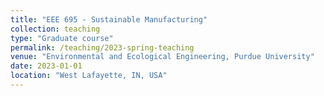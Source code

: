 ```yaml
---
title: "EEE 695 - Sustainable Manufacturing"
collection: teaching
type: "Graduate course"
permalink: /teaching/2023-spring-teaching
venue: "Environmental and Ecological Engineering, Purdue University"
date: 2023-01-01
location: "West Lafayette, IN, USA"
---
```


[//]: # (This is a comment)

<!--- This is an HTML comment in Markdown 
Heading 1
======

Heading 2
======

Heading 3
======

-->
